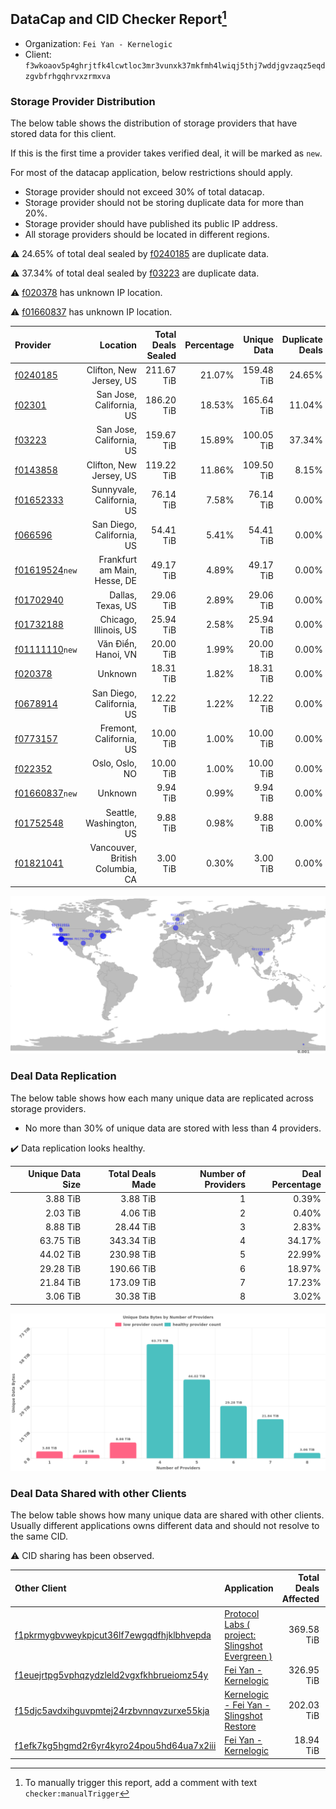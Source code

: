## DataCap and CID Checker Report[^1]
 - Organization: `Fei Yan - Kernelogic`
 - Client: `f3wkoaov5p4ghrjtfk4lcwtloc3mr3vunxk37mkfmh4lwiqj5thj7wddjgvzaqz5eqdzgvbfrhgqhrvxzrmxva`
### Storage Provider Distribution
The below table shows the distribution of storage providers that have stored data for this client.

If this is the first time a provider takes verified deal, it will be marked as `new`.

For most of the datacap application, below restrictions should apply.
 - Storage provider should not exceed 30% of total datacap.
 - Storage provider should not be storing duplicate data for more than 20%.
 - Storage provider should have published its public IP address.
 - All storage providers should be located in different regions.

⚠️ 24.65% of total deal sealed by [f0240185](https://filfox.info/en/address/f0240185) are duplicate data.

⚠️ 37.34% of total deal sealed by [f03223](https://filfox.info/en/address/f03223) are duplicate data.

⚠️ [f020378](https://filfox.info/en/address/f020378) has unknown IP location.

⚠️ [f01660837](https://filfox.info/en/address/f01660837) has unknown IP location.

| Provider                                                    |                        Location | Total Deals Sealed | Percentage | Unique Data | Duplicate Deals |
| :---------------------------------------------------------- | ------------------------------: | -----------------: | ---------: | ----------: | --------------: |
| [f0240185](https://filfox.info/en/address/f0240185)         |         Clifton, New Jersey, US |         211.67 TiB |     21.07% |  159.48 TiB |          24.65% |
| [f02301](https://filfox.info/en/address/f02301)             |        San Jose, California, US |         186.20 TiB |     18.53% |  165.64 TiB |          11.04% |
| [f03223](https://filfox.info/en/address/f03223)             |        San Jose, California, US |         159.67 TiB |     15.89% |  100.05 TiB |          37.34% |
| [f0143858](https://filfox.info/en/address/f0143858)         |         Clifton, New Jersey, US |         119.22 TiB |     11.86% |  109.50 TiB |           8.15% |
| [f01652333](https://filfox.info/en/address/f01652333)       |       Sunnyvale, California, US |          76.14 TiB |      7.58% |   76.14 TiB |           0.00% |
| [f066596](https://filfox.info/en/address/f066596)           |       San Diego, California, US |          54.41 TiB |      5.41% |   54.41 TiB |           0.00% |
| [f01619524](https://filfox.info/en/address/f01619524)`new`  |    Frankfurt am Main, Hesse, DE |          49.17 TiB |      4.89% |   49.17 TiB |           0.00% |
| [f01702940](https://filfox.info/en/address/f01702940)       |               Dallas, Texas, US |          29.06 TiB |      2.89% |   29.06 TiB |           0.00% |
| [f01732188](https://filfox.info/en/address/f01732188)       |           Chicago, Illinois, US |          25.94 TiB |      2.58% |   25.94 TiB |           0.00% |
| [f01111110](https://filfox.info/en/address/f01111110)`new`  |             Văn Điển, Hanoi, VN |          20.00 TiB |      1.99% |   20.00 TiB |           0.00% |
| [f020378](https://filfox.info/en/address/f020378)           |                         Unknown |          18.31 TiB |      1.82% |   18.31 TiB |           0.00% |
| [f0678914](https://filfox.info/en/address/f0678914)         |       San Diego, California, US |          12.22 TiB |      1.22% |   12.22 TiB |           0.00% |
| [f0773157](https://filfox.info/en/address/f0773157)         |         Fremont, California, US |          10.00 TiB |      1.00% |   10.00 TiB |           0.00% |
| [f022352](https://filfox.info/en/address/f022352)           |                  Oslo, Oslo, NO |          10.00 TiB |      1.00% |   10.00 TiB |           0.00% |
| [f01660837](https://filfox.info/en/address/f01660837)`new`  |                         Unknown |           9.94 TiB |      0.99% |    9.94 TiB |           0.00% |
| [f01752548](https://filfox.info/en/address/f01752548)       |         Seattle, Washington, US |           9.88 TiB |      0.98% |    9.88 TiB |           0.00% |
| [f01821041](https://filfox.info/en/address/f01821041)       | Vancouver, British Columbia, CA |           3.00 TiB |      0.30% |    3.00 TiB |           0.00% |

![Provider Distribution](https://raw.githubusercontent.com/data-preservation-programs/filplus-checker-assets/main/filecoin-project/filecoin-plus-large-datasets/issues/60/1671092066373.png)
### Deal Data Replication
The below table shows how each many unique data are replicated across storage providers.
- No more than 30% of unique data are stored with less than 4 providers.

✔️ Data replication looks healthy.

| Unique Data Size | Total Deals Made | Number of Providers | Deal Percentage |
| ---------------: | ---------------: | ------------------: | --------------: |
|         3.88 TiB |         3.88 TiB |                   1 |           0.39% |
|         2.03 TiB |         4.06 TiB |                   2 |           0.40% |
|         8.88 TiB |        28.44 TiB |                   3 |           2.83% |
|        63.75 TiB |       343.34 TiB |                   4 |          34.17% |
|        44.02 TiB |       230.98 TiB |                   5 |          22.99% |
|        29.28 TiB |       190.66 TiB |                   6 |          18.97% |
|        21.84 TiB |       173.09 TiB |                   7 |          17.23% |
|         3.06 TiB |        30.38 TiB |                   8 |           3.02% |

![Replication Distribution](https://raw.githubusercontent.com/data-preservation-programs/filplus-checker-assets/main/filecoin-project/filecoin-plus-large-datasets/issues/60/1671092067393.png)
### Deal Data Shared with other Clients
The below table shows how many unique data are shared with other clients.
Usually different applications owns different data and should not resolve to the same CID.

⚠️ CID sharing has been observed.

| Other Client                                                                                                          | Application                                                                                                                     | Total Deals Affected | Unique CIDs |        Verifier |
| :-------------------------------------------------------------------------------------------------------------------- | :------------------------------------------------------------------------------------------------------------------------------ | -------------------: | ----------: | --------------: |
| [f1pkrmygbvweykpjcut36lf7ewgqdfhjklbhvepda](https://filfox.info/en/address/f1pkrmygbvweykpjcut36lf7ewgqdfhjklbhvepda) | [Protocol Labs \( project: Slingshot Evergreen \)](https://github.com/filecoin-project/filecoin-plus-large-datasets/issues/293) |           369.58 TiB |       3,834 |       LDN # 293 |
| [f1euejrtpg5vphqzydzleld2vgxfkhbrueiomz54y](https://filfox.info/en/address/f1euejrtpg5vphqzydzleld2vgxfkhbrueiomz54y) | [Fei Yan \- Kernelogic](https://github.com/filecoin-project/filecoin-plus-large-datasets/issues/457)                            |           326.95 TiB |       3,405 | LDN v3 multisig |
| [f15djc5avdxihguvpmtej24rzbvnnqvzurxe55kja](https://filfox.info/en/address/f15djc5avdxihguvpmtej24rzbvnnqvzurxe55kja) | [Kernelogic \- Fei Yan \- Slingshot Restore](https://github.com/filecoin-project/filecoin-plus-large-datasets/issues/136)       |           202.03 TiB |       2,155 |       LDN # 136 |
| [f1efk7kg5hgmd2r6yr4kyro24pou5hd64ua7x2iii](https://filfox.info/en/address/f1efk7kg5hgmd2r6yr4kyro24pou5hd64ua7x2iii) | [Fei Yan \- Kernelogic](https://github.com/filecoin-project/filecoin-plus-large-datasets/issues/298)                            |            18.94 TiB |          96 |       LDN # 298 |

[^1]: To manually trigger this report, add a comment with text `checker:manualTrigger`

